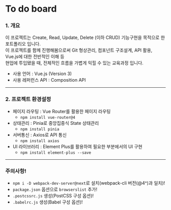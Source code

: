 # To do board

###  1. 개요

이 프로젝트는 Create, Read, Update, Delete (이하 CRUD) 기능구현을 목적으로 한 포트폴리오 입니다. <br />
이 프로젝트를 함께 진행해봄으로써 Git 형상관리, 컴포넌트 구조설계, API 활용, Vue.js에 대한 전반적인 이해 등<br />
현업에 투입됐을 때, 전체적인 흐름을 가볍게 익힐 수 있는 교육과정 입니다. <br />

-   사용 언어 : Vue.js (Version 3)
-   사용 레퍼런스 API : Composition API

---

### 2. 프로젝트 환경설정

-   페이지 라우팅 : Vue Router를 활용한 페이지 라우팅
    -   `npm install vue-router@4`
-   상태관리 : Pinia로 중앙집중식 State 상태관리
    -   `npm install pinia`
-   서버통신 : Axios로 API 통신
    -   `npm install axios`
-   UI 라이브러리 : Element Plus를 활용하여 필요한 부분에서의 UI 구현
    -   `npm install element-plus --save`

---

### 주의사항!

-   `npm i -D webpack-dev-server@next`로 설치(webpack-cli 버전(@4^)과 일치)!<br />
-   `package.json` 옵션으로 `browserslist` 추가!<br />
-   `.postcssrc.js` 생성(PostCSS 구성 옵션)!<br />
-   `.babelrc.js` 생성(Babel 구성 옵션)!<br />
